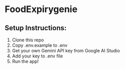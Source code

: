# FoodExpirygenie
## Setup Instructions:
1. Clone this repo
2. Copy .env.example to .env
3. Get your own Gemini API key from Google AI Studio
4. Add your key to .env file
5. Run the app!

